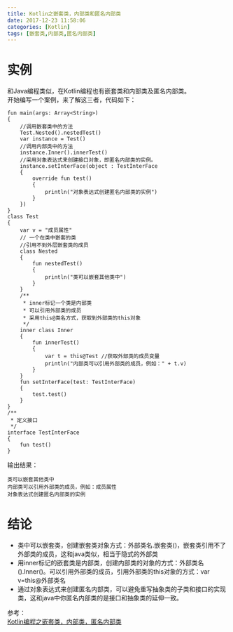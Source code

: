 ```yaml
---
title: Kotlin之嵌套类，内部类和匿名内部类
date: 2017-12-23 11:58:06
categories: [Kotlin]
tags: [嵌套类,内部类,匿名内部类]
---
```

# 实例
和Java编程类似，在Kotlin编程也有嵌套类和内部类及匿名内部类。   
开始编写一个案例，来了解这三者，代码如下：  
<!--more-->
	fun main(args: Array<String>) 
	{
		//调用嵌套类中的方法
    	Test.Nested().nestedTest()
    	var instance = Test()
   		//调用内部类中的方法
    	instance.Inner().innerTest()
     	//采用对象表达式来创建接口对象，即匿名内部类的实例。
    	instance.setInterFace(object : TestInterFace 
		{
        	override fun test() 
			{
            	println("对象表达式创建匿名内部类的实例")
        	}
    	})
	}
	class Test 
	{
    	var v = "成员属性"
		// 一个在类中嵌套的类
		//引用不到外层嵌套类的成员
    	class Nested 
		{
        	fun nestedTest() 
			{
            	println("类可以嵌套其他类中")
        	}
    	}
    	/**
    	 * inner标记一个类是内部类
     	 * 可以引用外部类的成员
     	 * 采用this@类名方式，获取到外部类的this对象
     	 */
    	inner class Inner 
		{
        	fun innerTest() 
			{
            	var t = this@Test //获取外部类的成员变量
            	println("内部类可以引用外部类的成员，例如：" + t.v)
        	}
    	}
    	fun setInterFace(test: TestInterFace) 
		{
        	test.test()
    	}
	}
	/**
	 * 定义接口
	 */
	interface TestInterFace 
	{
    	fun test()
	}

输出结果： 

	类可以嵌套其他类中
	内部类可以引用外部类的成员，例如：成员属性
	对象表达式创建匿名内部类的实例
# 结论
- 类中可以嵌套类，创建嵌套类对象方式：外部类名.嵌套类()，嵌套类引用不了外部类的成员，这和java类似，相当于隐式的外部类
- 用inner标记的嵌套类是内部类，创建内部类的对象的方式：外部类名().Inner()。可以引用外部类的成员，引用外部类的this对象的方式：var v=this@外部类名
- 通过对象表达式来创建匿名内部类，可以避免重写抽象类的子类和接口的实现类，这和java中你匿名内部类的是接口和抽象类的延伸一致。    


参考：  
[Kotlin编程之嵌套类，内部类，匿名内部类][1]

[1]: http://blog.csdn.net/hexingen/article/details/72824084


